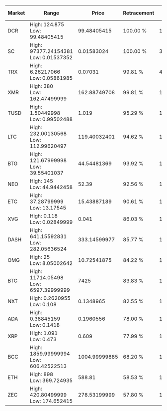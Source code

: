 | Market | Range | Price| Retracement | Doubles to 50% |
| --- | --- | --- | --- | --- |
| DCR | High: 124.875<br />Low: 99.48405415 | 99.48405415 | 100.00 % | 1.13 |
| SC | High: 97377.24154381<br />Low: 0.01537352 | 0.01583024 | 100.00 % | 3,075,672.16 |
| TRX | High: 6.26217066<br />Low: 0.05861985 | 0.07031 | 99.81 % | 44.95 |
| XMR | High: 380<br />Low: 162.47499999 | 162.88749708 | 99.81 % | 1.67 |
| TUSD | High: 1.50449998<br />Low: 0.99502488 | 1.019 | 95.29 % | 1.23 |
| LTC | High: 232.00130568<br />Low: 112.99620497 | 119.40032401 | 94.62 % | 1.44 |
| BTG | High: 121.67999998<br />Low: 39.55401037 | 44.54481369 | 93.92 % | 1.81 |
| NEO | High: 145<br />Low: 44.9442458 | 52.39 | 92.56 % | 1.81 |
| ETC | High: 37.28799999<br />Low: 13.17545 | 15.43887189 | 90.61 % | 1.63 |
| XVG | High: 0.118<br />Low: 0.02849999 | 0.041 | 86.03 % | 1.79 |
| DASH | High: 641.15592831<br />Low: 282.05636524 | 333.14599977 | 85.77 % | 1.39 |
| OMG | High: 25<br />Low: 8.05002642 | 10.72541875 | 84.22 % | 1.54 |
| BTC | High: 11714.05498<br />Low: 6597.39999999 | 7425 | 83.83 % | 1.23 |
| NXT | High: 0.2620955<br />Low: 0.108 | 0.1348965 | 82.55 % | 1.37 |
| ADA | High: 0.38845159<br />Low: 0.1418 | 0.1960556 | 78.00 % | 1.35 |
| XRP | High: 1.091<br />Low: 0.473 | 0.609 | 77.99 % | 1.28 |
| BCC | High: 1859.99999994<br />Low: 606.42522513 | 1004.99999885 | 68.20 % | 1.23 |
| ETH | High: 898<br />Low: 369.724935 | 588.81 | 58.53 % | 1.08 |
| ZEC | High: 420.80499999<br />Low: 174.652415 | 278.53199999 | 57.80 % | 1.07 |
